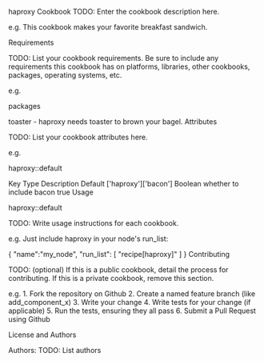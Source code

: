 haproxy Cookbook
TODO: Enter the cookbook description here.

e.g. This cookbook makes your favorite breakfast sandwich.

Requirements

TODO: List your cookbook requirements. Be sure to include any requirements this cookbook has on platforms, libraries, other cookbooks, packages, operating systems, etc.

e.g.

packages

toaster - haproxy needs toaster to brown your bagel.
Attributes

TODO: List your cookbook attributes here.

e.g.

haproxy::default

Key	Type	Description	Default
['haproxy']['bacon']	Boolean	whether to include bacon	true
Usage

haproxy::default

TODO: Write usage instructions for each cookbook.

e.g. Just include haproxy in your node's run_list:

{
  "name":"my_node",
  "run_list": [
    "recipe[haproxy]"
  ]
}
Contributing

TODO: (optional) If this is a public cookbook, detail the process for contributing. If this is a private cookbook, remove this section.

e.g. 1. Fork the repository on Github 2. Create a named feature branch (like add_component_x) 3. Write your change 4. Write tests for your change (if applicable) 5. Run the tests, ensuring they all pass 6. Submit a Pull Request using Github

License and Authors

Authors: TODO: List authors
